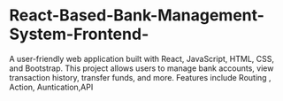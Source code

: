 # React-Based-Bank-Management-System-Frontend-
A user-friendly web application built with React, JavaScript, HTML, CSS, and Bootstrap. This project allows users to manage bank accounts, view transaction history, transfer funds, and more. Features include  Routing , Action, Auntication,API
